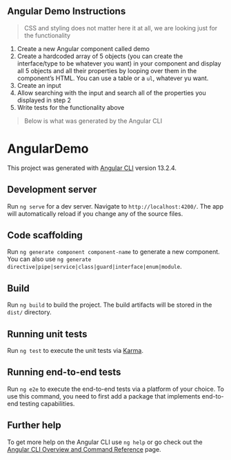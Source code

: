 ## Angular Demo Instructions

> CSS and styling does not matter here it at all, we are looking just for the functionality

1. Create a new Angular component called demo
1. Create a hardcoded array of 5 objects (you can create the interface/type to be whatever you want) in your component and display all 5 objects and all their properties by looping over them in the component’s HTML. You can use a table or a `ul`, whatever yu want.
1. Create an input
1. Allow searching with the input and search all of the properties you displayed in step 2
1. Write tests for the functionality above

> Below is what was generated by the Angular CLI

# AngularDemo

This project was generated with [Angular CLI](https://github.com/angular/angular-cli) version 13.2.4.

## Development server

Run `ng serve` for a dev server. Navigate to `http://localhost:4200/`. The app will automatically reload if you change any of the source files.

## Code scaffolding

Run `ng generate component component-name` to generate a new component. You can also use `ng generate directive|pipe|service|class|guard|interface|enum|module`.

## Build

Run `ng build` to build the project. The build artifacts will be stored in the `dist/` directory.

## Running unit tests

Run `ng test` to execute the unit tests via [Karma](https://karma-runner.github.io).

## Running end-to-end tests

Run `ng e2e` to execute the end-to-end tests via a platform of your choice. To use this command, you need to first add a package that implements end-to-end testing capabilities.

## Further help

To get more help on the Angular CLI use `ng help` or go check out the [Angular CLI Overview and Command Reference](https://angular.io/cli) page.
